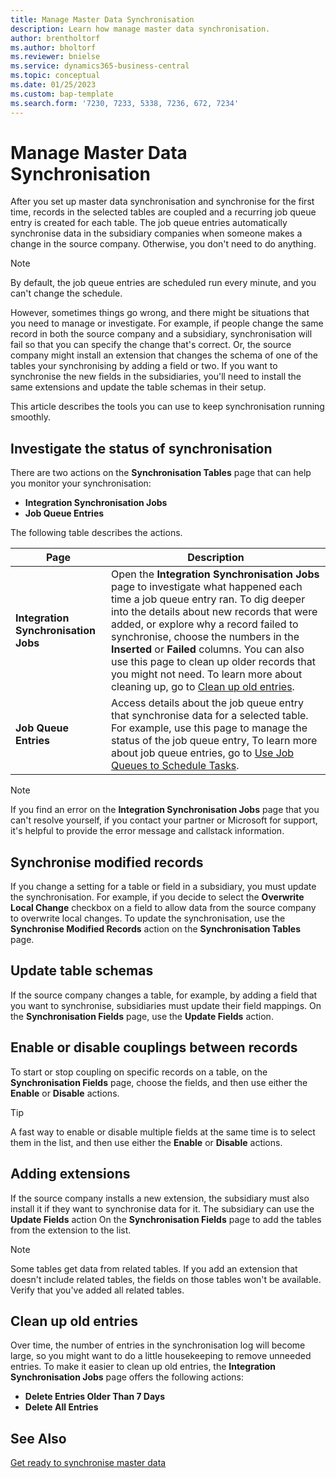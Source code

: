 ```yaml
---
title: Manage Master Data Synchronisation
description: Learn how manage master data synchronisation.
author: brentholtorf
ms.author: bholtorf
ms.reviewer: bnielse
ms.service: dynamics365-business-central
ms.topic: conceptual
ms.date: 01/25/2023
ms.custom: bap-template
ms.search.form: '7230, 7233, 5338, 7236, 672, 7234'
---
```

# <a name="manage-master-data-synchronization"></a>Manage Master Data Synchronisation

After you set up master data synchronisation and synchronise for the first time, records in the selected tables are coupled and a recurring job queue entry is created for each table. The job queue entries automatically synchronise data in the subsidiary companies when someone makes a change in the source company. Otherwise, you don't need to do anything.

> [!NOTE]
> By default, the job queue entries are scheduled run every minute, and you can't change the schedule.

However, sometimes things go wrong, and there might be situations that you need to manage or investigate. For example, if people change the same record in both the source company and a subsidiary, synchronisation will fail so that you can specify the change that's correct. Or, the source company might install an extension that changes the schema of one of the tables your synchronising by adding a field or two. If you want to synchronise the new fields in the subsidiaries, you'll need to install the same extensions and update the table schemas in their setup.

This article describes the tools you can use to keep synchronisation running smoothly.

## <a name="investigate-the-status-of-synchronization"></a>Investigate the status of synchronisation

There are two actions on the **Synchronisation Tables** page that can help you monitor your synchronisation:

* **Integration Synchronisation Jobs**
* **Job Queue Entries**

The following table describes the actions.

|Page  |Description  |
|---------|---------|
|**Integration Synchronisation Jobs**     | Open the **Integration Synchronisation Jobs** page to investigate what happened each time a job queue entry ran. To dig deeper into the details about new records that were added, or explore why a record failed to synchronise, choose the numbers in the **Inserted** or **Failed** columns. You can also use this page to clean up older records that you might not need. To learn more about cleaning up, go to [Clean up old entries](#clean-up-old-entries).        |
|**Job Queue Entries**     | Access details about the job queue entry that synchronise data for a selected table. For example, use this page to manage the status of the job queue entry,    To learn more about job queue entries, go to [Use Job Queues to Schedule Tasks](admin-job-queues-schedule-tasks.md).     |

> [!NOTE]
> If you find an error on the **Integration Synchronisation Jobs** page that you can't resolve yourself, if you contact your partner or Microsoft for support, it's helpful to provide the error message and callstack information.

## <a name="synchronize-modified-records"></a>Synchronise modified records

If you change a setting for a table or field in a subsidiary, you must update the synchronisation. For example, if you decide to select the **Overwrite Local Change** checkbox on a field to allow data from the source company to overwrite local changes. To update the synchronisation, use the **Synchronise Modified Records** action on the **Synchronisation Tables** page.

## <a name="update-table-schemas"></a>Update table schemas

If the source company changes a table, for example, by adding a field that you want to synchronise, subsidiaries must update their field mappings. On the **Synchronisation Fields** page, use the **Update Fields** action. 

## <a name="enable-or-disable-couplings-between-records"></a>Enable or disable couplings between records

To start or stop coupling on specific records on a table, on the **Synchronisation Fields** page, choose the fields, and then use either the **Enable** or **Disable** actions. 

> [!TIP]
> A fast way to enable or disable multiple fields at the same time is to select them in the list, and then use either the **Enable** or **Disable** actions.

## <a name="adding-extensions"></a>Adding extensions

If the source company installs a new extension, the subsidiary must also install it if they want to synchronise data for it. The subsidiary can use the **Update Fields** action On the **Synchronisation Fields** page to add the tables from the extension to the list.

> [!NOTE]
> Some tables get data from related tables. If you add an extension that doesn't include related tables, the fields on those tables won't be available. Verify that you've added all related tables.

## <a name="clean-up-old-entries"></a>Clean up old entries

Over time, the number of entries in the synchronisation log will become large, so you might want to do a little housekeeping to remove unneeded entries. To make it easier to clean up old entries, the **Integration Synchronisation Jobs** page offers the following actions:

* **Delete Entries Older Than 7 Days**
* **Delete All Entries**

<!--
## <a name="recreate-a-deleted-job-queue-entry"></a>Recreate a deleted job queue entry

If the recurring job queue entry is deleted for a table, you can quickly recreate it. On the **Synchronization Tables** page, choose the **Use Default Synchronization Setup** action.
-->

## <a name="see-also"></a>See Also

[Get ready to synchronise master data](admin-set-up-data-sync.md)
